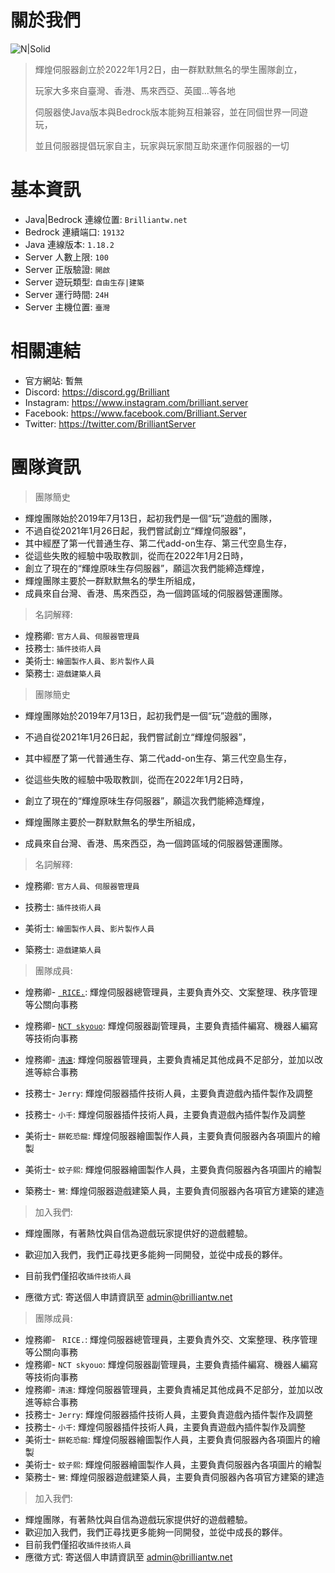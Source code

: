  # 關於我們
![ N|Solid ](https://media.discordapp.net/attachments/596718421966716928/970513464143511582/AddText_02-21-12.10.34.png)

> 輝煌伺服器創立於2022年1月2日，由一群默默無名的學生團隊創立，
> 
> 玩家大多來自臺灣、香港、馬來西亞、英國...等各地
> 
> 伺服器使Java版本與Bedrock版本能夠互相兼容，並在同個世界一同遊玩，
> 
> 並且伺服器提倡玩家自主，玩家與玩家間互助來運作伺服器的一切
 # 基本資訊
- Java|Bedrock 連線位置: ` Brilliantw.net `
- Bedrock 連續端口: ` 19132 `
- Java 連線版本: ` 1.18.2 `
- Server 人數上限: ` 100 `
- Server 正版驗證: ` 開啟 `
- Server 遊玩類型: ` 自由生存|建築 `
- Server 運行時間: ` 24H `
- Server 主機位置: ` 臺灣 `
 # 相關連結
- 官方網站: 暫無
- Discord: https://discord.gg/Brilliant 
- Instagram: https://www.instagram.com/brilliant.server
- Facebook: https://www.facebook.com/Brilliant.Server
- Twitter: https://twitter.com/BrilliantServer
 # 團隊資訊
> 團隊簡史
- 輝煌團隊始於2019年7月13日，起初我們是一個“玩”遊戲的團隊，
- 不過自從2021年1月26日起，我們嘗試創立“輝煌伺服器”，
- 其中經歷了第一代普通生存、第二代add-on生存、第三代空島生存，
- 從這些失敗的經驗中吸取教訓，從而在2022年1月2日時，
- 創立了現在的“輝煌原味生存伺服器”，願這次我們能締造輝煌，
- 輝煌團隊主要於一群默默無名的學生所組成，
- 成員來自台灣、香港、馬來西亞，為一個跨區域的伺服器營運團隊。
> 名詞解釋:
- 煌務卿: ` 官方人員 `、` 伺服器管理員 `
- 技務士: ` 插件技術人員 `
- 美術士: ` 繪圖製作人員 `、` 影片製作人員 `
- 築務士: ` 遊戲建築人員 `
> 團隊簡史

- 輝煌團隊始於2019年7月13日，起初我們是一個“玩”遊戲的團隊，

- 不過自從2021年1月26日起，我們嘗試創立“輝煌伺服器”，

- 其中經歷了第一代普通生存、第二代add-on生存、第三代空島生存，

- 從這些失敗的經驗中吸取教訓，從而在2022年1月2日時，

- 創立了現在的“輝煌原味生存伺服器”，願這次我們能締造輝煌，

- 輝煌團隊主要於一群默默無名的學生所組成，

- 成員來自台灣、香港、馬來西亞，為一個跨區域的伺服器營運團隊。

> 名詞解釋:

- 煌務卿: ` 官方人員 `、` 伺服器管理員 `

- 技務士: ` 插件技術人員 `

- 美術士: ` 繪圖製作人員 `、` 影片製作人員 `

- 築務士: ` 遊戲建築人員 `

> 團隊成員:

- 煌務卿- [` RICE.`](https://github.com/RICE0707): 輝煌伺服器總管理員，主要負責外交、文案整理、秩序管理等公關向事務

- 煌務卿- [` NCT skyouo `](https://github.com/NCT-skyouo): 輝煌伺服器副管理員，主要負責插件編寫、機器人編寫等技術向事務

- 煌務卿- [` 清遠 `](https://github.com/Yuruka4312): 輝煌伺服器管理員，主要負責補足其他成員不足部分，並加以改進等綜合事務

- 技務士- ` Jerry `: 輝煌伺服器插件技術人員，主要負責遊戲內插件製作及調整

- 技務士- ` 小千 `: 輝煌伺服器插件技術人員，主要負責遊戲內插件製作及調整

- 美術士- ` 餅乾恐龍 `: 輝煌伺服器繪圖製作人員，主要負責伺服器內各項圖片的繪製

- 美術士- ` 蚊子熙 `: 輝煌伺服器繪圖製作人員，主要負責伺服器內各項圖片的繪製

- 築務士- ` 鷺 `: 輝煌伺服器遊戲建築人員，主要負責伺服器內各項官方建築的建造

> 加入我們:

- 輝煌團隊，有著熱忱與自信為遊戲玩家提供好的遊戲體驗。

- 歡迎加入我們，我們正尋找更多能夠一同開發，並從中成長的夥伴。

- 目前我們僅招收` 插件技術人員 `

- 應徵方式: 寄送個人申請資訊至 admin@brilliantw.net

> 團隊成員:
- 煌務卿- ` RICE.`: 輝煌伺服器總管理員，主要負責外交、文案整理、秩序管理等公關向事務
- 煌務卿- ` NCT skyouo `: 輝煌伺服器副管理員，主要負責插件編寫、機器人編寫等技術向事務
- 煌務卿- ` 清遠 `: 輝煌伺服器管理員，主要負責補足其他成員不足部分，並加以改進等綜合事務
- 技務士- ` Jerry `: 輝煌伺服器插件技術人員，主要負責遊戲內插件製作及調整
- 技務士- ` 小千 `: 輝煌伺服器插件技術人員，主要負責遊戲內插件製作及調整
- 美術士- ` 餅乾恐龍 `: 輝煌伺服器繪圖製作人員，主要負責伺服器內各項圖片的繪製
- 美術士- ` 蚊子熙 `: 輝煌伺服器繪圖製作人員，主要負責伺服器內各項圖片的繪製
- 築務士- ` 鷺 `: 輝煌伺服器遊戲建築人員，主要負責伺服器內各項官方建築的建造
> 加入我們:
- 輝煌團隊，有著熱忱與自信為遊戲玩家提供好的遊戲體驗。
- 歡迎加入我們，我們正尋找更多能夠一同開發，並從中成長的夥伴。
឵
- 目前我們僅招收` 插件技術人員 `
- 應徵方式: 寄送個人申請資訊至 admin@brilliantw.net

